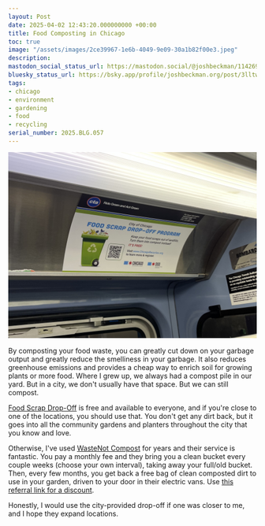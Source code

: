 ```yaml
---
layout: Post
date: 2025-04-02 12:43:20.000000000 +00:00
title: Food Composting in Chicago
toc: true
image: "/assets/images/2ce39967-1e6b-4049-9e09-30a1b82f00e3.jpeg"
description:
mastodon_social_status_url: https://mastodon.social/@joshbeckman/114269576197946323
bluesky_status_url: https://bsky.app/profile/joshbeckman.org/post/3lltwfa5ckh26
tags:
- chicago
- environment
- gardening
- food
- recycling
serial_number: 2025.BLG.057
---
```

![Ad for food composting on the L in Chicago](/assets/images/2ce39967-1e6b-4049-9e09-30a1b82f00e3.jpeg)

By composting your food waste, you can greatly cut down on your garbage output and greatly reduce the smelliness in your garbage. It also reduces greenhouse emissions and provides a cheap way to enrich soil for growing plants or more food. Where I grew up, we always had a compost pile in our yard. But in a city, we don't usually have that space. But we can still compost.

[Food Scrap Drop-Off](https://www.chicago.gov/city/en/sites/chicago-recycles/home/food-scrap-drop-off.html) is free and available to everyone, and if you're close to one of the locations, you should use that. You don't get any dirt back, but it goes into all the community gardens and planters throughout the city that you know and love.

Otherwise, I've used [WasteNot Compost](https://www.wastenotcompost.com/) for years and their service is fantastic. You pay a monthly fee and they bring you a clean bucket every couple weeks (choose your own interval), taking away your full/old bucket. Then, every few months, you get back a free bag of clean composted dirt to use in your garden, driven to your door in their electric vans. Use [this referral link for a discount](https://tinyurl.com/2c9vx9zp).

Honestly, I would use the city-provided drop-off if one was closer to me, and I hope they expand locations. 
